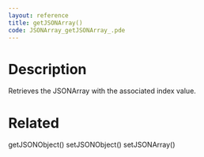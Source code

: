 ```yaml
---
layout: reference
title: getJSONArray()
code: JSONArray_getJSONArray_.pde
---
```


# Description

Retrieves the JSONArray with the associated index value.

# Related

getJSONObject()
setJSONObject()
setJSONArray()
